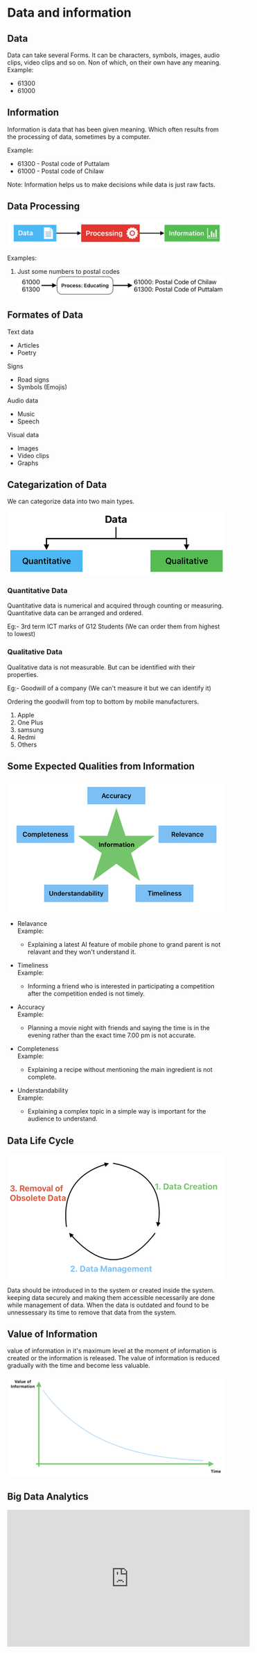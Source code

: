 # Data and information

## Data

Data can take several Forms. It can be characters, symbols, images, audio clips,
video clips and so on. Non of which, on their own have any meaning.  
Example:

- 61300
- 61000

## Information

Information is data that has been given meaning. Which often results from the processing of data, sometimes by a computer.

Example:

- 61300 - Postal code of Puttalam
- 61000 - Postal code of Chilaw

Note: Information helps us to make decisions while data is just raw facts.

## Data Processing

![alt text](images/01%20data-process-flow.png)

Examples:

1. Just some numbers to postal codes
   ![Data to Information](images/02%20data-to-information-example-1.png)

## Formates of Data

Text data

- Articles
- Poetry

Signs

- Road signs
- Symbols (Emojis)

Audio data

- Music
- Speech

Visual data

- Images
- Video clips
- Graphs

## Categarization of Data

We can categorize data into two main types.

![alt text](images/03%20data-categorization.png)

### Quantitative Data

Quantitative data is numerical and acquired through counting or measuring. Quantitative data can be arranged and ordered.

Eg:- 3rd term ICT marks of G12 Students (We can order them from highest to lowest)

### Qualitative Data

Qualitative data is not measurable. But can be identified with their properties.

Eg:- Goodwill of a company (We can't measure it but we can identify it)

Ordering the goodwill from top to bottom by mobile manufacturers.

1. Apple
2. One Plus
3. samsung
4. Redmi
5. Others

## Some Expected Qualities from Information

![alt text](images/04%20qualities%20of%20information.png)

- Relavance  
  Example:

  - Explaining a latest AI feature of mobile phone to grand parent is not relavant and they won't understand it.

- Timeliness  
  Example:
  - Informing a friend who is interested in participating a competition after the competition ended is not timely.
- Accuracy  
  Example:

  - Planning a movie night with friends and saying the time is in the evening rather than the exact time 7.00 pm is not accurate.

- Completeness  
  Example:

  - Explaining a recipe without mentioning the main ingredient is not complete.

- Understandability  
  Example:
  - Explaining a complex topic in a simple way is important for the audience to understand.

## Data Life Cycle

![alt text](images/05%20data-life-cycle.png)

Data should be introduced in to the system or created inside the system.
keeping data securely and making them accessible necessarily are done while management of data. When the data is outdated and found to be unnessessary its time to remove that data from the system.

## Value of Information

value of information in it's maximum level at the moment of information is created or the information is released. The value of information is reduced gradually with the time and become less valuable.

![alt text](images/06%20value-of-information.png)

## Big Data Analytics

<iframe width="560" height="315" src="https://www.youtube.com/embed/bAyrObl7TYE?si=IoNhl61X3_MCH7QF" title="YouTube video player" frameborder="0" allow="accelerometer; autoplay; clipboard-write; encrypted-media; gyroscope; picture-in-picture; web-share" referrerpolicy="strict-origin-when-cross-origin" allowfullscreen></iframe>
